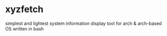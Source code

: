 # xyzfetch
simplest and lightest system information display tool for arch &amp; arch-based OS written in bash
